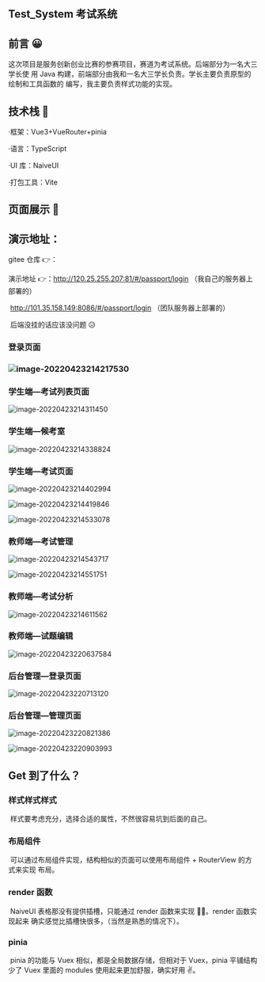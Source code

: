 ## Test_System 考试系统

## 前言 😀

​ 这次项目是服务创新创业比赛的参赛项目，赛道为考试系统。后端部分为一名大三学长使
用 Java 构建，前端部分由我和一名大三学长负责。学长主要负责原型的绘制和工具函数的
编写，我主要负责样式功能的实现。

## 技术栈 🧷

·框架：Vue3+VueRouter+pinia

·语言：TypeScript

·UI 库：NaiveUI

·打包工具：Vite

## 页面展示 🚩

## 演示地址：

gitee 仓库 👉：

演示地址 👉：http://120.25.255.207:81/#/passport/login 
（我自己的服务器上部署的）

​ http://101.35.158.149:8086/#/passport/login 
（团队服务器上部署的）

​ 后端没挂的话应该没问题 😥

### 登录页面

### ![image-20220423214217530](https://xingqiu-tuchuang-1256524210.cos.ap-shanghai.myqcloud.com/1770/image-20220423214217530.png)

### 学生端—考试列表页面

![image-20220423214311450](https://xingqiu-tuchuang-1256524210.cos.ap-shanghai.myqcloud.com/1770/image-20220423214311450.png)

### 学生端—候考室

![image-20220423214338824](https://xingqiu-tuchuang-1256524210.cos.ap-shanghai.myqcloud.com/1770/image-20220423214338824.png)

### 学生端—考试页面

![image-20220423214402994](https://xingqiu-tuchuang-1256524210.cos.ap-shanghai.myqcloud.com/1770/image-20220423214402994.png)

![image-20220423214419846](https://xingqiu-tuchuang-1256524210.cos.ap-shanghai.myqcloud.com/1770/image-20220423214419846.png)

![image-20220423214533078](https://xingqiu-tuchuang-1256524210.cos.ap-shanghai.myqcloud.com/1770/image-20220423214533078.png)

### 教师端—考试管理

![image-20220423214543717](https://xingqiu-tuchuang-1256524210.cos.ap-shanghai.myqcloud.com/1770/image-20220423214543717.png)

![image-20220423214551751](https://xingqiu-tuchuang-1256524210.cos.ap-shanghai.myqcloud.com/1770/image-20220423214551751.png)

### 教师端—考试分析

![image-20220423214611562](https://xingqiu-tuchuang-1256524210.cos.ap-shanghai.myqcloud.com/1770/image-20220423214611562.png)

### 教师端—试题编辑

![image-20220423220637584](https://xingqiu-tuchuang-1256524210.cos.ap-shanghai.myqcloud.com/1770/image-20220423220637584.png)

### 后台管理—登录页面

![image-20220423220713120](https://xingqiu-tuchuang-1256524210.cos.ap-shanghai.myqcloud.com/1770/image-20220423220713120.png)

### 后台管理—管理页面

![image-20220423220821386](https://xingqiu-tuchuang-1256524210.cos.ap-shanghai.myqcloud.com/1770/image-20220423220821386.png)

![image-20220423220903993](https://xingqiu-tuchuang-1256524210.cos.ap-shanghai.myqcloud.com/1770/image-20220423220903993.png)

## Get 到了什么？

### 样式样式样式

​ 样式要考虑充分，选择合适的属性，不然很容易坑到后面的自己。

### 布局组件

​ 可以通过布局组件实现，结构相似的页面可以使用布局组件 + RouterView 的方式来实现
布局。

### render 函数

​ NaiveUI 表格那没有提供插槽，只能通过 render 函数来实现 🤦‍♂️。render 函数实现起来
确实感觉比插槽快很多，（当然是熟悉的情况下）。

### pinia

​ pinia 的功能与 Vuex 相似，都是全局数据存储，但相对于 Vuex，pinia 平铺结构少了
Vuex 里面的 modules 使用起来更加舒服，确实好用 ✌。
